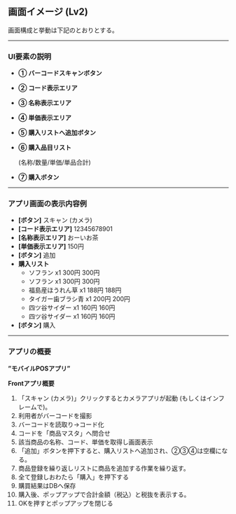 ## 画面イメージ (Lv2)

画面構成と挙動は下記のとおりとする。

---

### UI要素の説明

- **① バーコードスキャンボタン**
- **② コード表示エリア**
- **③ 名称表示エリア**
- **④ 単価表示エリア**
- **⑤ 購入リストへ追加ボタン**
- **⑥ 購入品目リスト**
    
    (名称/数量/単価/単品合計)
    
- **⑦ 購入ボタン**

---

### アプリ画面の表示内容例

- **[ボタン]** スキャン (カメラ)
- **[コード表示エリア]** 12345678901
- **[名称表示エリア]** おーいお茶
- **[単価表示エリア]** 150円
- **[ボタン]** 追加
- **購入リスト**
    - ソフラン x1 300円 300円
    - ソフラン x1 300円 300円
    - 福島産ほうれん草 x1 188円 188円
    - タイガー歯ブラシ青 x1 200円 200円
    - 四ツ谷サイダー x1 160円 160円
    - 四ツ谷サイダー x1 160円 160円
- **[ボタン]** 購入

---

### アプリの概要

**”モバイルPOSアプリ”**

**Frontアプリ概要**

1. 「スキャン (カメラ)」クリックするとカメラアプリが起動 (もしくはインフレームで)。
2. 利用者がバーコードを撮影
3. バーコードを読取り→コード化
4. コードを「商品マスタ」へ問合せ
5. 該当商品の名称、コード、単価を取得し画面表示
6. 「追加」ボタンを押下すると、購入リストへ追加され、②③④は空欄になる。
7. 商品登録を繰り返しリストに商品を追加する作業を繰り返す。
8. 全て登録しおわたら「購入」を押下する
9. 購買結果はDBへ保存
10. 購入後、ポップアップで合計金額（税込）と税抜を表示する。
11. OKを押すとポップアップを閉じる